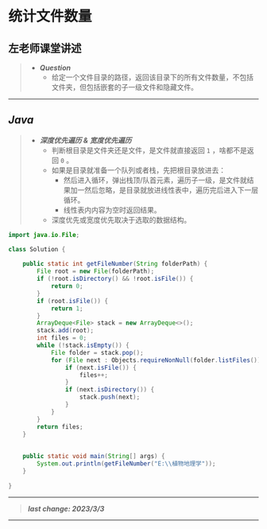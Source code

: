 # 统计文件数量

## 左老师课堂讲述

> - ***Question***
>   - 给定一个文件目录的路径，返回该目录下的所有文件数量，不包括文件夹，但包括嵌套的子一级文件和隐藏文件。

---

## *Java*

> - ***深度优先遍历 & 宽度优先遍历***
>   - 判断根目录是文件夹还是文件，是文件就直接返回 `1` ，啥都不是返回 `0` 。
>   - 如果是目录就准备一个队列或者栈，先把根目录放进去：
>     - 然后进入循环，弹出栈顶/队首元素，遍历子一级，是文件就结果加一然后忽略，是目录就放进线性表中，遍历完后进入下一层循环。
>     - 线性表内内容为空时返回结果。
>   - 深度优先或宽度优先取决于选取的数据结构。

```java
import java.io.File;

class Solution {
    
    public static int getFileNumber(String folderPath) {
        File root = new File(folderPath);
        if (!root.isDirectory() && !root.isFile()) {
            return 0;
        }
        if (root.isFile()) {
            return 1;
        }
        ArrayDeque<File> stack = new ArrayDeque<>();
        stack.add(root);
        int files = 0;
        while (!stack.isEmpty()) {
            File folder = stack.pop();
            for (File next : Objects.requireNonNull(folder.listFiles())) {
                if (next.isFile()) {
                    files++;
                }
                if (next.isDirectory()) {
                    stack.push(next);
                }
            }
        }
        return files;
    }
    
    
    public static void main(String[] args) {
        System.out.println(getFileNumber("E:\\植物地理学"));
    }
    
}
```

---

> ***last change: 2023/3/3***

---
